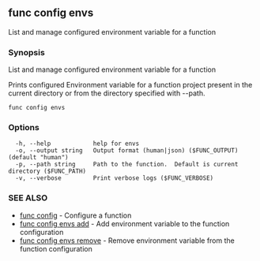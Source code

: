 ## func config envs

List and manage configured environment variable for a function

### Synopsis

List and manage configured environment variable for a function

Prints configured Environment variable for a function project present in
the current directory or from the directory specified with --path.


```
func config envs
```

### Options

```
  -h, --help            help for envs
  -o, --output string   Output format (human|json) ($FUNC_OUTPUT) (default "human")
  -p, --path string     Path to the function.  Default is current directory ($FUNC_PATH)
  -v, --verbose         Print verbose logs ($FUNC_VERBOSE)
```

### SEE ALSO

* [func config](func_config.md)	 - Configure a function
* [func config envs add](func_config_envs_add.md)	 - Add environment variable to the function configuration
* [func config envs remove](func_config_envs_remove.md)	 - Remove environment variable from the function configuration

